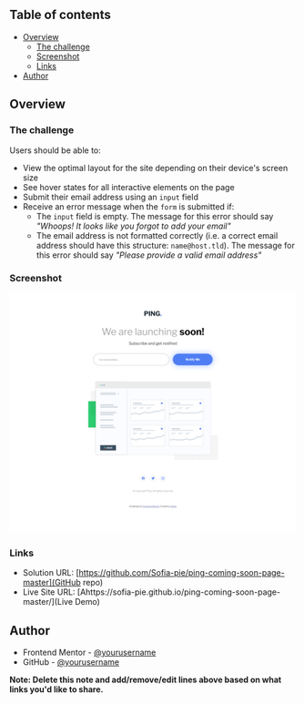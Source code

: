## Table of contents

- [Overview](#overview)
  - [The challenge](#the-challenge)
  - [Screenshot](#screenshot)
  - [Links](#links)
- [Author](#author)

## Overview

### The challenge

Users should be able to:

- View the optimal layout for the site depending on their device's screen size
- See hover states for all interactive elements on the page
- Submit their email address using an `input` field
- Receive an error message when the `form` is submitted if:
  - The `input` field is empty. The message for this error should say _"Whoops! It looks like you forgot to add your email"_
  - The email address is not formatted correctly (i.e. a correct email address should have this structure: `name@host.tld`). The message for this error should say _"Please provide a valid email address"_

### Screenshot

![](./images/screenshot.png)

### Links

- Solution URL: [https://github.com/Sofia-pie/ping-coming-soon-page-master](GitHub repo)
- Live Site URL: [Ahttps://sofia-pie.github.io/ping-coming-soon-page-master/](Live Demo)

## Author

- Frontend Mentor - [@yourusername](https://www.frontendmentor.io/profile/yourusername)
- GitHub - [@yourusername](https://www.twitter.com/yourusername)

**Note: Delete this note and add/remove/edit lines above based on what links you'd like to share.**

